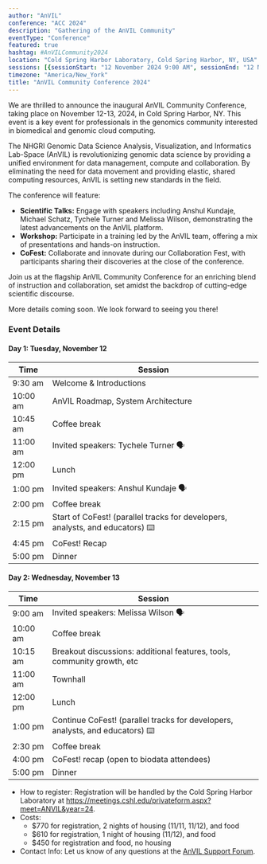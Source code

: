 ```yaml
---
author: "AnVIL"
conference: "ACC 2024"
description: "Gathering of the AnVIL Community"
eventType: "Conference"
featured: true
hashtag: #AnVILCommunity2024
location: "Cold Spring Harbor Laboratory, Cold Spring Harbor, NY, USA"
sessions: [{sessionStart: "12 November 2024 9:00 AM", sessionEnd: "12 November 2024 5:00 PM"}, {sessionStart: "13 November 2024 9:00 AM", sessionEnd: "13 November 2024 5:00 PM"}]
timezone: "America/New_York"
title: "AnVIL Community Conference 2024"
---
```


<event-hero></event-hero>

We are thrilled to announce the inaugural AnVIL Community Conference, taking place on November 12-13, 2024, in Cold Spring Harbor, NY. This event is a key event for professionals in the genomics community interested in biomedical and genomic cloud computing.

The NHGRI Genomic Data Science Analysis, Visualization, and Informatics Lab-Space (AnVIL) is revolutionizing genomic data science by providing a unified environment for data management, compute and collaboration. By eliminating the need for data movement and providing elastic, shared computing resources, AnVIL is setting new standards in the field.

The conference will feature:

- **Scientific Talks:** Engage with speakers including Anshul Kundaje, Michael Schatz, Tychele Turner and Melissa Wilson, demonstrating the latest advancements on the AnVIL platform.
- **Workshop:** Participate in a training led by the AnVIL team, offering a mix of presentations and hands-on instruction.
- **CoFest:** Collaborate and innovate during our Collaboration Fest, with participants sharing their discoveries at the close of the conference.

Join us at the flagship AnVIL Community Conference for an enriching blend of instruction and collaboration, set amidst the backdrop of cutting-edge scientific discourse.

More details coming soon. We look forward to seeing you there!

### Event Details

#### Day 1: Tuesday, November 12

| Time | Session | 
| ---- | ---- | 
| 9:30 am	| Welcome & Introductions | 
| 10:00 am	| AnVIL Roadmap, System Architecture | 
| 10:45 am	| Coffee break | 
| 11:00 am	| Invited speakers: Tychele Turner 🗣️ | 
| 12:00 pm | Lunch | 
| 1:00 pm	| Invited speakers: Anshul Kundaje 🗣 | 
| 2:00 pm	| Coffee break | 
| 2:15 pm	| Start of CoFest! (parallel tracks for developers, analysts, and educators) ⌨️ | 
| 4:45 pm	| CoFest! Recap | 
| 5:00 pm |	Dinner | 

#### Day 2: Wednesday, November 13

| Time | Session | 
| ---- | ---- | 
| 9:00 am |	Invited speakers: Melissa Wilson 🗣️ | 
| 10:00 am	| Coffee break | 
| 10:15 am | Breakout discussions: additional features, tools, community growth, etc | 
| 11:00 am	| Townhall | 
| 12:00 pm | Lunch | 
| 1:00 pm	| Continue CoFest! (parallel tracks for developers, analysts, and educators) ⌨️ | 
| 2:30 pm	| Coffee break | 
| 4:00 pm	| CoFest! recap (open to biodata attendees) | 
| 5:00 pm	| Dinner | 

- How to register: Registration will be handled by the Cold Spring Harbor Laboratory at https://meetings.cshl.edu/privateform.aspx?meet=ANVIL&year=24.
- Costs:
  - $770 for registration, 2 nights of housing (11/11, 11/12), and food
  - $610 for registration, 1 night of housing (11/12), and food
  - $450 for registration and food, no housing
- Contact Info: Let us know of any questions at the [AnVIL Support Forum](https://help.anvilproject.org/).

